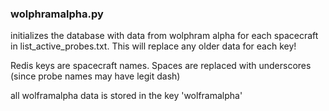 ### wolphramalpha.py

initializes the database with data from wolphram alpha for each spacecraft in list_active_probes.txt. This will replace any older data for each key!

Redis keys are spacecraft names. Spaces are replaced with underscores (since probe names may have legit dash)

all wolframalpha data is stored in the key 'wolframalpha'
